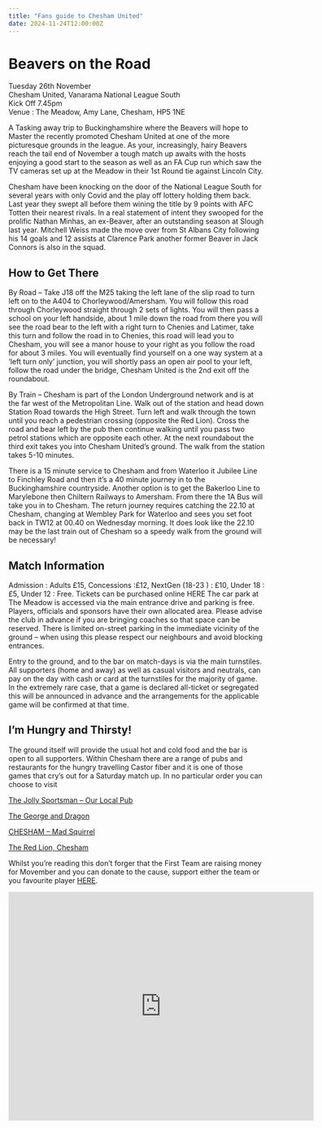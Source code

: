 ```yaml
---
title: "Fans guide to Chesham United"
date: 2024-11-24T12:00:00Z
---
```


# Beavers on the Road
Tuesday 26th November<br>
Chesham United, Vanarama National League South<br>
Kick Off 7.45pm<br>
Venue : The Meadow, Amy Lane, Chesham, HP5 1NE<br>

A Tasking away trip to Buckinghamshire where the Beavers will hope to Master the recently promoted Chesham United at one of the more picturesque grounds in the league.
As your, increasingly, hairy Beavers reach the tail end of November a tough match up awaits with the hosts enjoying a good start to the season as well as an FA Cup run which saw the TV cameras set up at the Meadow in their 1st Round tie against Lincoln City.

Chesham have been knocking on the door of the National League South for several years with only Covid and the play off lottery holding them back. Last year they swept all before them wining the title by 9 points with AFC Totten their nearest rivals. In a real statement of intent they swooped for the prolific Nathan Minhas, an ex-Beaver, after an outstanding season at Slough last year. Mitchell Weiss made the move over from St Albans City following his 14 goals and 12 assists at Clarence Park another former Beaver in Jack Connors is also in the squad.

## How to Get There
By Road – Take J18 off the M25 taking the left lane of the slip road to turn left on to the A404 to Chorleywood/Amersham. You will follow this road through Chorleywood straight through 2 sets of lights. You will then pass a school on your left handside, about 1 mile down the road from there you will see the road bear to the left with a right turn to Chenies and Latimer, take this turn and follow the road in to Chenies, this road will lead you to Chesham, you will see a manor house to your right as you follow the road for about 3 miles. You will eventually find yourself on a one way system at a ‘left turn only’ junction, you will shortly pass an open air pool to your left, follow the road under the bridge, Chesham United is the 2nd exit off the roundabout.

By Train – Chesham is part of the London Underground network and is at the far west of the Metropolitan Line. Walk out of the station and head down Station Road towards the High Street. Turn left and walk through the town until you reach a pedestrian crossing (opposite the Red Lion). Cross the road and bear left by the pub then continue walking until you pass two petrol stations which are opposite each other. At the next roundabout the third exit takes you into Chesham United’s ground. The walk from the station takes 5-10 minutes.

There is a 15 minute service to Chesham and from Waterloo it Jubilee Line to Finchley Road and then it’s a 40 minute journey in to the Buckinghamshire countryside. Another option is to get the Bakerloo Line to Marylebone then Chiltern Railways to Amersham. From there the 1A Bus will take you in to Chesham. The return journey requires catching the 22.10 at Chesham, changing at Wembley Park for Waterloo and sees you set foot back in TW12 at 00.40 on Wednesday morning. It does look like the 22.10 may be the last train out of Chesham so a speedy walk from the ground will be necessary!

## Match Information
Admission : Adults £15, Concessions :£12, NextGen (18-23 ) :  £10, Under 18 : £5, Under 12 : Free. Tickets can be purchased online HERE
The car park at The Meadow is accessed via the main entrance drive and parking is free. Players, officials and sponsors have their own allocated area. Please advise the club in advance if you are bringing coaches so that space can be reserved. There is limited on-street parking in the immediate vicinity of the ground – when using this please respect our neighbours and avoid blocking entrances.

Entry to the ground, and to the bar on match-days is via the main turnstiles. All supporters (home and away) as well as casual visitors and neutrals, can pay on the day with cash or card at the turnstiles for the majority of game. In the extremely rare case, that a game is declared all-ticket or segregated this will be announced in advance and the arrangements for the applicable game will be confirmed at that time.

## I’m Hungry and Thirsty!
The ground itself will provide the usual hot and cold food and the bar is open to all supporters.
Within Chesham there are a range of pubs and restaurants for the hungry travelling Castor fiber and it is one of those games that cry’s out for a Saturday match up. In no particular order you can choose to visit

[The Jolly Sportsman – Our Local Pub](https://www.thejollysportsman.co.uk/)

[The George and Dragon](https://www.facebook.com/georgeanddragonchesham/?locale=en_GB)

[CHESHAM – Mad Squirrel](https://madsquirrelbrew.co.uk/pages/chesham)

[The Red Lion, Chesham](https://www.theredlionchesham.co.uk/index)

Whilst you’re reading this don’t forger that the First Team are raising money for Movember and you can donate to the cause, support either the team or you favourite player [HERE](https://uk.movember.com/team/2441707?mc=1&utm_medium=share&utm_source=dynamic&utm_campaign=copy-clipboardhttps://uk.movember.com/team/2441707?mc=1&utm_medium=share&utm_source=dynamic&utm_campaign=copy-clipboard).


<iframe src="https://www.google.com/maps/embed?pb=!1m18!1m12!1m3!1d19777.033715012687!2d-0.6378558385606597!3d51.71237849905516!2m3!1f0!2f0!3f0!3m2!1i1024!2i768!4f13.1!3m3!1m2!1s0x48765d746b5f9ba5%3A0xd7f9148afa42982c!2sChesham%20United%20Football%20Club!5e0!3m2!1sen!2suk!4v1732531831555!5m2!1sen!2suk" width="600" height="450" style="border:0;" allowfullscreen="" loading="lazy" referrerpolicy="no-referrer-when-downgrade"></iframe>